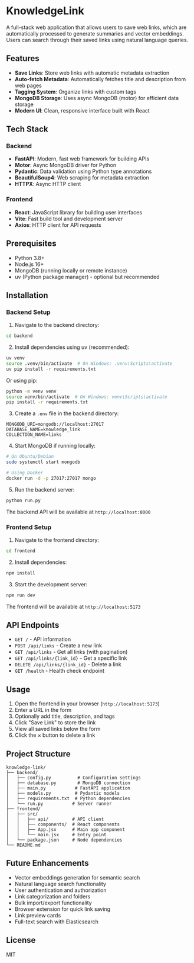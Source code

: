 # KnowledgeLink

A full-stack web application that allows users to save web links, which are automatically processed to generate summaries and vector embeddings. Users can search through their saved links using natural language queries.

## Features

- **Save Links**: Store web links with automatic metadata extraction
- **Auto-fetch Metadata**: Automatically fetches title and description from web pages
- **Tagging System**: Organize links with custom tags
- **MongoDB Storage**: Uses async MongoDB (motor) for efficient data storage
- **Modern UI**: Clean, responsive interface built with React

## Tech Stack

### Backend
- **FastAPI**: Modern, fast web framework for building APIs
- **Motor**: Async MongoDB driver for Python
- **Pydantic**: Data validation using Python type annotations
- **BeautifulSoup4**: Web scraping for metadata extraction
- **HTTPX**: Async HTTP client

### Frontend
- **React**: JavaScript library for building user interfaces
- **Vite**: Fast build tool and development server
- **Axios**: HTTP client for API requests

## Prerequisites

- Python 3.8+
- Node.js 16+
- MongoDB (running locally or remote instance)
- uv (Python package manager) - optional but recommended

## Installation

### Backend Setup

1. Navigate to the backend directory:
```bash
cd backend
```

2. Install dependencies using uv (recommended):
```bash
uv venv
source .venv/bin/activate  # On Windows: .venv\Scripts\activate
uv pip install -r requirements.txt
```

Or using pip:
```bash
python -m venv venv
source venv/bin/activate  # On Windows: venv\Scripts\activate
pip install -r requirements.txt
```

3. Create a `.env` file in the backend directory:
```env
MONGODB_URI=mongodb://localhost:27017
DATABASE_NAME=knowledge_link
COLLECTION_NAME=links
```

4. Start MongoDB if running locally:
```bash
# On Ubuntu/Debian
sudo systemctl start mongodb

# Using Docker
docker run -d -p 27017:27017 mongo
```

5. Run the backend server:
```bash
python run.py
```

The backend API will be available at `http://localhost:8000`

### Frontend Setup

1. Navigate to the frontend directory:
```bash
cd frontend
```

2. Install dependencies:
```bash
npm install
```

3. Start the development server:
```bash
npm run dev
```

The frontend will be available at `http://localhost:5173`

## API Endpoints

- `GET /` - API information
- `POST /api/links` - Create a new link
- `GET /api/links` - Get all links (with pagination)
- `GET /api/links/{link_id}` - Get a specific link
- `DELETE /api/links/{link_id}` - Delete a link
- `GET /health` - Health check endpoint

## Usage

1. Open the frontend in your browser (`http://localhost:5173`)
2. Enter a URL in the form
3. Optionally add title, description, and tags
4. Click "Save Link" to store the link
5. View all saved links below the form
6. Click the × button to delete a link

## Project Structure

```
knowledge-link/
├── backend/
│   ├── config.py          # Configuration settings
│   ├── database.py        # MongoDB connection
│   ├── main.py           # FastAPI application
│   ├── models.py         # Pydantic models
│   ├── requirements.txt  # Python dependencies
│   └── run.py           # Server runner
├── frontend/
│   ├── src/
│   │   ├── api/         # API client
│   │   ├── components/  # React components
│   │   ├── App.jsx      # Main app component
│   │   └── main.jsx     # Entry point
│   └── package.json     # Node dependencies
└── README.md
```

## Future Enhancements

- Vector embeddings generation for semantic search
- Natural language search functionality
- User authentication and authorization
- Link categorization and folders
- Bulk import/export functionality
- Browser extension for quick link saving
- Link preview cards
- Full-text search with Elasticsearch

## License

MIT
